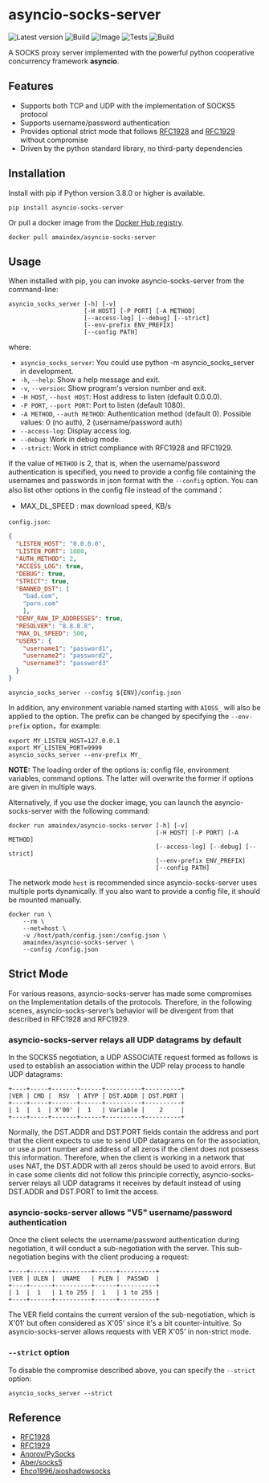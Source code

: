 # asyncio-socks-server

![Latest version](https://img.shields.io/pypi/v/asyncio-socks-server?color=537CDE&label=Latest&logo=pypi&logoColor=white)
![Build](https://img.shields.io/github/workflow/status/Amaindex/asyncio-socks-server/Release?color=89E0A3&label=Build&logo=github&logoColor=white)
![Image](https://img.shields.io/github/workflow/status/Amaindex/asyncio-socks-server/Image?color=89E0A3&label=Image&logo=github&logoColor=white)
![Tests](https://img.shields.io/github/workflow/status/Amaindex/asyncio-socks-server/Tests?color=89E0A3&label=Tests&logo=github)
![Build](https://img.shields.io/docker/image-size/amaindex/asyncio-socks-server?color=F29CF2&logo=docker&logoColor=white&sort=semver)

A SOCKS proxy server implemented with the powerful python cooperative concurrency framework **asyncio**. 

## Features

- Supports both TCP and UDP with the implementation of SOCKS5 protocol
- Supports username/password authentication
- Provides optional strict mode that follows [RFC1928](https://www.ietf.org/rfc/rfc1928.txt) and [RFC1929](https://www.ietf.org/rfc/rfc1929.txt) without compromise
- Driven by the python standard library, no third-party dependencies

## Installation
Install with pip if Python version 3.8.0 or higher is available.
```shell
pip install asyncio-socks-server
```

Or pull a docker image from the [Docker Hub registry](https://hub.docker.com/r/amaindex/asyncio-socks-server).
```shell
docker pull amaindex/asyncio-socks-server
```

## Usage
When installed with pip, you can invoke asyncio-socks-server from the command-line:
```shell
asyncio_socks_server [-h] [-v] 
                     [-H HOST] [-P PORT] [-A METHOD] 
                     [--access-log] [--debug] [--strict] 
                     [--env-prefix ENV_PREFIX]
                     [--config PATH]
```
where:

- `asyncio_socks_server`: You could use python -m asyncio_socks_server in development.
- `-h`, `--help`: Show a help message and exit.
- `-v`, `--version`: Show program's version number and exit.
- `-H HOST`, `--host HOST`: Host address to listen (default 0.0.0.0).
- `-P PORT`, `--port PORT`: Port to listen (default 1080).
- `-A METHOD`, `--auth METHOD`: Authentication method (default 0). 
  Possible values: 0 (no auth), 2 (username/password auth)
- `--access-log`: Display access log.
- `--debug`: Work in debug mode.
- `--strict`: Work in strict compliance with RFC1928 and RFC1929.

If the value of `METHOD` is 2, that is, when the username/password authentication 
is specified, you need to provide a config file containing the usernames and passwords 
in json format with the `--config` option.
You can also list other options in the config file instead of the command：

* MAX_DL_SPEED : max download speed, KB/s


`config.json`:
```json
{
  "LISTEN_HOST": "0.0.0.0",
  "LISTEN_PORT": 1080,
  "AUTH_METHOD": 2,
  "ACCESS_LOG": true,
  "DEBUG": true,
  "STRICT": true,
  "BANNED_DST": [
    "bad.com",
    "porn.com"
    ],
  "DENY_RAW_IP_ADDRESSES": true,
  "RESOLVER": "8.8.8.8",
  "MAX_DL_SPEED": 500,
  "USERS": {
    "username1": "password1",
    "username2": "password2",
    "username3": "password3"
  }
}

```
```shell
asyncio_socks_server --config ${ENV}/config.json
```
In addition, any environment variable named starting with `AIOSS_` will also be applied 
to the option. 
The prefix can be changed by specifying the `--env-prefix` option，for example:
```shell
export MY_LISTEN_HOST=127.0.0.1
export MY_LISTEN_PORT=9999
asyncio_socks_server --env-prefix MY_
```

**NOTE:** The loading order of the options is: config file, environment variables, command options. 
The latter will overwrite the former if options are given in multiple ways.

Alternatively, if you use the docker image, you can launch the asyncio-socks-server with the following command:
```shell
docker run amaindex/asyncio-socks-server [-h] [-v] 
                                         [-H HOST] [-P PORT] [-A METHOD] 
                                         [--access-log] [--debug] [--strict] 
                                         [--env-prefix ENV_PREFIX]
                                         [--config PATH]
```
The network mode `host` is recommended since asyncio-socks-server uses multiple ports dynamically. 
If you also want to provide a config file, it should be mounted manually.
```shell
docker run \
    --rm \
    --net=host \
    -v /host/path/config.json:/config.json \ 
    amaindex/asyncio-socks-server \
    --config /config.json
```

## Strict Mode

For various reasons, asyncio-socks-server has made some compromises on the 
Implementation details of the protocols. Therefore, in the following scenes, 
asyncio-socks-server’s behavior will be divergent from that described in RFC1928 
and RFC1929.

### asyncio-socks-server relays all UDP datagrams by default

In the SOCKS5 negotiation, a UDP ASSOCIATE request formed as follows is used to 
establish an association within the UDP relay process to handle UDP datagrams:
```text
+----+-----+-------+------+----------+----------+
|VER | CMD |  RSV  | ATYP | DST.ADDR | DST.PORT |
+----+-----+-------+------+----------+----------+
| 1  |  1  | X'00' |  1   | Variable |    2     |
+----+-----+-------+------+----------+----------+
```
Normally, the DST.ADDR and DST.PORT fields contain the address and port that the 
client expects to use to send UDP datagrams on for the association, or use a port number 
and address of all zeros if the client does not possess this information. 
Therefore, when the client is working in a network that uses NAT, the DST.ADDR 
with all zeros should be used to avoid errors. But in case some clients 
did not follow this principle correctly, asyncio-socks-server relays all UDP datagrams 
it receives by default instead of using DST.ADDR and DST.PORT to limit the access.


### asyncio-socks-server allows "V5" username/password authentication

Once the client selects the username/password authentication during negotiation, 
it will conduct a sub-negotiation with the server. This sub-negotiation begins with 
the client producing a request:
```text
+----+------+----------+------+----------+
|VER | ULEN |  UNAME   | PLEN |  PASSWD  |
+----+------+----------+------+----------+
| 1  |  1   | 1 to 255 |  1   | 1 to 255 |
+----+------+----------+------+----------+
```
The VER field contains the current version of the sub-negotiation, which is X'01' but
often considered as X'05' since it's a bit counter-intuitive. 
So asyncio-socks-server allows requests with VER X'05' in non-strict mode.

### `--strict` option

To disable the compromise described above, you can specify the `--strict` option:
```shell
asyncio_socks_server --strict
```

## Reference

- [RFC1928](https://www.ietf.org/rfc/rfc1928.txt)
- [RFC1929](https://www.ietf.org/rfc/rfc1929.txt)
- [Anorov/PySocks](https://github.com/Anorov/PySocks)
- [Aber/socks5](https://github.com/Aber-s-practice/socks5)
- [Ehco1996/aioshadowsocks](https://github.com/Ehco1996/aioshadowsocks)
